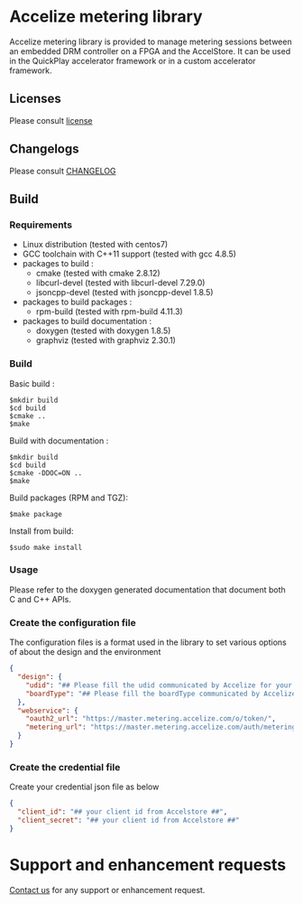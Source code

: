 # Accelize metering library

Accelize metering library is provided to manage metering sessions between an embedded DRM controller on a FPGA and the AccelStore. It can be used in the QuickPlay accelerator framework or in a custom accelerator framework.

## Licenses

Please consult [license](licenses/LICENSE)

## Changelogs

Please consult [CHANGELOG](CHANGELOG)

## Build

### Requirements

* Linux distribution (tested with centos7)
* GCC toolchain with C++11 support (tested with gcc 4.8.5)
* packages to build :
    * cmake (tested with cmake 2.8.12)
    * libcurl-devel (tested with libcurl-devel 7.29.0)
    * jsoncpp-devel (tested with jsoncpp-devel 1.8.5)
* packages to build packages :
    * rpm-build (tested with rpm-build 4.11.3)
* packages to build documentation :
    * doxygen (tested with doxygen 1.8.5)
    * graphviz (tested with graphviz 2.30.1)

### Build

Basic build :

```console
$mkdir build
$cd build
$cmake ..
$make
```

Build with documentation :

```console
$mkdir build
$cd build
$cmake -DDOC=ON ..
$make
```

Build packages (RPM and TGZ):

```console
$make package
```

Install from build:

```console
$sudo make install
```

### Usage

Please refer to the doxygen generated documentation that document both C and C++ APIs.

### Create the configuration file

The configuration files is a format used in the library to set various options of about the design and the environment

```json
{
  "design": {
    "udid": "## Please fill the udid communicated by Accelize for your particular application",
    "boardType": "## Please fill the boardType communicated by Accelize for your particular application"
  },
  "webservice": {
    "oauth2_url": "https://master.metering.accelize.com/o/token/",
    "metering_url": "https://master.metering.accelize.com/auth/metering/genlicense/"
  }
}

```

### Create the credential file
Create your credential json file as below

```json
{
  "client_id": "## your client id from Accelstore ##",
  "client_secret": "## your client id from Accelstore ##"
}

```

# Support and enhancement requests
[Contact us](https://www.accelize.com/contact) for any support or enhancement request.
